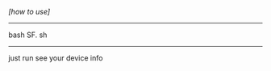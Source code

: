 *[how to use]*

----------------

bash SF. sh


------------------
just run 
see your device info 

